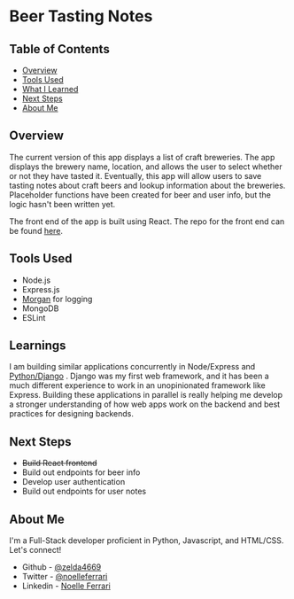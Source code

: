 # Beer Tasting Notes

## Table of Contents

- [Overview](#overview)
- [Tools Used](#tools-used)
- [What I Learned](#learnings)
- [Next Steps](#next-steps)
- [About Me](#about-me)

## Overview

The current version of this app displays a list of craft breweries. The app displays the brewery name, location, and allows the user to select whether or not they have tasted it. Eventually, this app will allow users to save tasting notes about craft beers and lookup information about the breweries. Placeholder functions have been created for beer and user info, but the logic hasn't been written yet.

The front end of the app is built using React. The repo for the front end can be found [here](https://github.com/zelda4669/beer-tasting-frontend).

## Tools Used

- Node.js
- Express.js
- [Morgan](https://github.com/expressjs/morgan) for logging
- MongoDB
- ESLint

## Learnings

I am building similar applications concurrently in Node/Express and [Python/Django](https://github.com/zelda4669/beer-tasting) . Django was my first web framework, and it has been a much different experience to work in an unopinionated framework like Express. Building these applications in parallel is really helping me develop a stronger understanding of how web apps work on the backend and best practices for designing backends.

## Next Steps

- ~~Build React frontend~~
- Build out endpoints for beer info
- Develop user authentication
- Build out endpoints for user notes

## About Me

I'm a Full-Stack developer proficient in Python, Javascript, and HTML/CSS. Let's connect!

- Github - [@zelda4669](https://github.com/zelda4669)
- Twitter - [@noelleferrari](https://twitter.com/noelleferrari)
- Linkedin - [Noelle Ferrari](https://www.linkedin.com/in/noelleferrari/)

